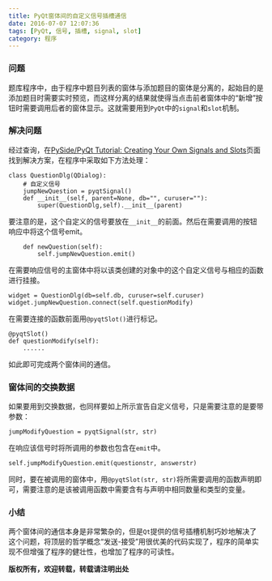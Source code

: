 ```yaml
---
title: PyQt窗体间的自定义信号插槽通信
date: 2016-07-07 12:07:36
tags: [PyQt, 信号, 插槽, signal, slot]
category: 程序
---
```

### 问题
题库程序中，由于程序中题目列表的窗体与添加题目的窗体是分离的，起始目的是添加题目时需要实时预览，而这样分离的结果就使得当点击前者窗体中的“新增”按钮时需要调用后者的窗体显示。这就需要用到`PyQt`中的`signal`和`slot`机制。
<!-- more -->

### 解决问题
经过查询，在[PySide/PyQt Tutorial: Creating Your Own Signals and Slots](http://pythoncentral.io/pysidepyqt-tutorial-creating-your-own-signals-and-slots/)页面找到解决方案，在程序中采取如下方法处理：
```
class QuestionDlg(QDialog):
    # 自定义信号
    jumpNewQuestion = pyqtSignal()
    def __init__(self, parent=None, db="", curuser=""):
        super(QuestionDlg,self).__init__(parent)
```
要注意的是，这个自定义的信号要放在`__init__`的前面。然后在需要调用的按钮响应中将这个信号emit。
```
    def newQuestion(self):
        self.jumpNewQuestion.emit()
```
在需要响应信号的主窗体中将以该类创建的对象中的这个自定义信号与相应的函数进行挂接。
```
widget = QuestionDlg(db=self.db, curuser=self.curuser)
widget.jumpNewQuestion.connect(self.questionModify)
```
在需要连接的函数前面用`@pyqtSlot()`进行标记。
```
@pyqtSlot()
def questionModify(self):
    ......
```
如此即可完成两个窗体间的通信。

### 窗体间的交换数据
如果要用到交换数据，也同样要如上所示宣告自定义信号，只是需要注意的是要带参数：
```
jumpModifyQuestion = pyqtSignal(str, str)
```
在响应该信号时将所调用的参数也包含在`emit`中。
```
self.jumpModifyQuestion.emit(questionstr, answerstr)
```
同时，要在被调用的窗体中，用`@pyqtSlot(str, str)`将所需要调用的函数声明即可，需要注意的是该被调用函数中需要含有与声明中相同数量和类型的变量。

### 小结
两个窗体间的通信本身是非常繁杂的，但是`Qt`提供的信号插槽机制巧妙地解决了这个问题，将顶层的哲学概念“发送-接受”用很优美的代码实现了，程序的简单实现不但增强了程序的健壮性，也增加了程序的可读性。

**版权所有，欢迎转载，转载请注明出处**
